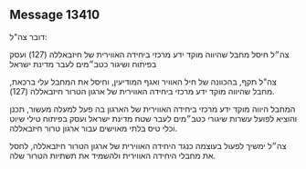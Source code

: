 ## Message 13410

דובר צה"ל:

צה״ל חיסל מחבל שהיווה מוקד ידע מרכזי ביחידה האווירית של חיזבאללה (127) ועסק בפיתוח ושיגור כטב״מים לעבר מדינת ישראל

צה"ל תקף, בהכוונה של חיל האוויר ואגף המודיעין, וחיסל את המחבל עלי ברכאת, מחבל שהיווה מוקד ידע מרכזי ביחידה האווירית של ארגון הטרור חיזבאללה (127).

המחבל היווה מוקד ידע מרכזי ביחידה האווירית של הארגון בה פעל למעלה מעשור, תכנן והוציא לפועל עשרות שיגורי כטב״מים לעבר שטח מדינת ישראל ועסק בפיתוח טילי שיוט וכלי טיס בלתי מאוישים עבור ארגון טרור חיזבאללה. 

צה״ל ימשיך לפעול בעוצמה כנגד היחידה האווירית של ארגון הטרור חיזבאללה, לחסל את מחבלי היחידה האווירית ולהשמיד את תשתיות הטרור שלה.

